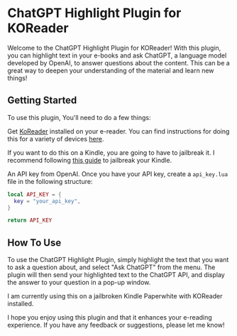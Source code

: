 # ChatGPT Highlight Plugin for KOReader

Welcome to the ChatGPT Highlight Plugin for KOReader! With this plugin, you can highlight text in your e-books and ask ChatGPT, a language model developed by OpenAI, to answer questions about the content. This can be a great way to deepen your understanding of the material and learn new things!

## Getting Started

To use this plugin, You'll need to do a few things:

Get [KoReader](https://github.com/koreader/koreader) installed on your e-reader. You can find instructions for doing this for a variety of devices [here](https://www.mobileread.com/forums/forumdisplay.php?f=276).

If you want to do this on a Kindle, you are going to have to jailbreak it. I recommend following [this guide](https://www.mobileread.com/forums/showthread.php?t=320564) to jailbreak your Kindle.

An API key from OpenAI. Once you have your API key, create a `api_key.lua` file in the following structure:

```lua
local API_KEY = {
  key = "your_api_key",
}

return API_KEY
```

## How To Use

To use the ChatGPT Highlight Plugin, simply highlight the text that you want to ask a question about, and select "Ask ChatGPT" from the menu. The plugin will then send your highlighted text to the ChatGPT API, and display the answer to your question in a pop-up window.

I am currently using this on a jailbroken Kindle Paperwhite with KOReader installed.

I hope you enjoy using this plugin and that it enhances your e-reading experience. If you have any feedback or suggestions, please let me know!
